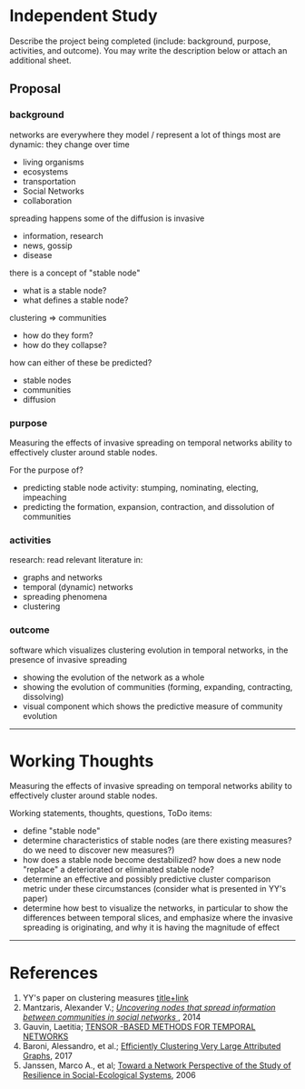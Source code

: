 # Independent Study
Describe the project being completed (include: background, purpose, activities, and outcome). You may write the description below or attach an additional sheet.

## Proposal
### background
networks are everywhere
they model / represent a lot of things
most are dynamic: they change over time
- living organisms
- ecosystems
- transportation
- Social Networks
- collaboration

spreading happens
some of the diffusion is invasive
- information, research
- news, gossip
- disease

there is a concept of "stable node"
- what is a stable node?
- what defines a stable node?

clustering => communities
- how do they form?
- how do they collapse?

how can either of these be predicted?
- stable nodes
- communities
- diffusion

### purpose
Measuring the effects of invasive spreading on temporal networks ability to effectively cluster around stable nodes.

For the purpose of?
- predicting stable node activity: stumping, nominating, electing, impeaching
- predicting the formation, expansion, contraction, and dissolution of communities

### activities
research: read relevant literature in:
- graphs and networks
- temporal (dynamic) networks
- spreading phenomena
- clustering

### outcome
software which visualizes clustering evolution in temporal networks, in the presence of invasive spreading
- showing the evolution of the network as a whole
- showing the evolution of communities (forming, expanding, contracting, dissolving)
- visual component which shows the predictive measure of community evolution

-----

# Working Thoughts

Measuring the effects of invasive spreading on temporal networks ability to effectively cluster around stable nodes.

Working statements, thoughts, questions, ToDo items:
- define "stable node"
- determine characteristics of stable nodes (are there existing measures? do we need to discover new measures?)
- how does a stable node become destabilized? how does a new node "replace" a deteriorated or eliminated stable node?
- determine an effective and possibly predictive cluster comparison metric under these circumstances (consider what is presented in YY's paper)
- determine how best to visualize the networks, in particular to show the differences between temporal slices, and emphasize where the invasive spreading is originating, and why it is having the magnitude of effect

-----

# References
1. YY's paper on clustering measures [title+link](tbd)
2. Mantzaris, Alexander V.; [*Uncovering nodes that spread information between communities in social networks* ](https://arxiv.org/pdf/1401.3222.pdf), 2014
3. Gauvin, Laetitia; [TENSOR -BASED METHODS FOR TEMPORAL NETWORKS](https://laetitiagauvin.github.io/docs/NetSci2017.pdf)
4. Baroni, Alessandro, et al.; [Efficiently Clustering Very Large Attributed Graphs](https://dl.acm.org/citation.cfm?id=3110025.3110030), 2017
5. Janssen, Marco A., et al; [Toward a Network Perspective of the Study of Resilience in Social-Ecological Systems](https://www.jstor.org/stable/26267803?seq=1#page_scan_tab_contents), 2006
